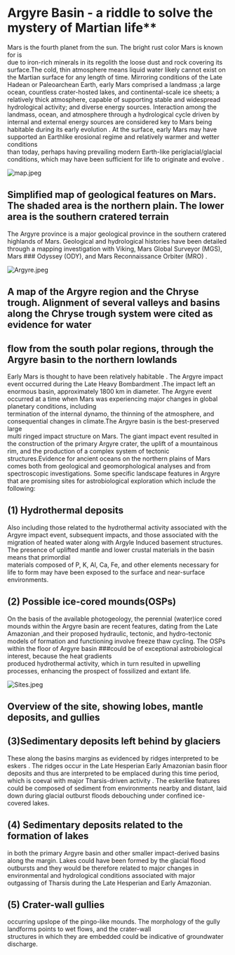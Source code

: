 # Argyre Basin  - a riddle to solve the mystery of Martian life**

Mars is the fourth planet from the sun. The bright rust color Mars is known for is   
due to iron-rich minerals in its regolith the loose dust and rock covering its 
surface.The  cold, thin atmosphere means liquid water likely cannot exist on the 
Martian surface  for any length of time. Mirroring conditions of the Late Hadean or Paleoarchean Earth, early Mars 
comprised a landmass ;a large ocean, countless  crater-hosted lakes, and continental-scale ice sheets; a relatively thick atmosphere, 
capable of supporting stable and widespread hydrological activity; and diverse energy sources. Interaction among the landmass, ocean, and atmosphere through 
a hydrological  cycle driven by internal and external energy sources are considered  key to Mars being habitable during its early evolution . 
At the surface, early Mars may have supported an Earthlike erosional regime and relatively warmer and  wetter conditions  
than today, perhaps having prevailing modern Earth-like periglacial/glacial conditions, which may have been sufficient for life to originate and evolve . 

![map.jpeg](https://drive.google.com/file/d/1lQFYhzoOJMVhedJTeAeyU_xhADG6U7BT/view?usp=sharing)

## Simplified map of geological features on Mars. The shaded area is the northern plain. The lower area is the southern cratered terrain
 
The Argyre province is a major geological province in the southern cratered highlands of Mars. Geological and hydrological histories have been detailed 
through a mapping investigation with Viking, Mars Global Surveyor (MGS), Mars ### Odyssey (ODY), and Mars Reconnaissance Orbiter (MRO) . 


![Argyre.jpeg](https://drive.google.com/file/d/1pmugp--SrzitQONAcwbg7d8D4y1MQVZs/view?usp=sharing)
## A map of the Argyre region and the Chryse trough. Alignment of several valleys and basins along the Chryse trough system were cited as evidence for water         
## flow from the south polar regions, through the Argyre basin to the northern lowlands

Early Mars is thought to have been relatively habitable . The Argyre impact event  occurred during the Late Heavy Bombardment .The impact left an enormous basin, 
approximately 1800 km in diameter. The Argyre event occurred at a time when  Mars was experiencing major changes in global planetary conditions, including    
termination of the internal dynamo, the thinning of the atmosphere, and consequential changes in climate.The Argyre basin is the best-preserved large    
multi ringed impact structure on Mars. The giant impact event resulted in the construction of the primary Argyre crater, the uplift of a mountainous rim, and the 
production of a complex system of tectonic structures.Evidence for ancient oceans on the northern plains of Mars comes both 
from  geological and geomorphological analyses and from spectroscopic investigations.
Some specific landscape features in Argyre that are promising sites for astrobiological exploration which include the following:

## (1) Hydrothermal deposits

Also including those related to the hydrothermal activity associated with the Argyre impact event, subsequent impacts, and those associated with the migration of 
heated water along with Argyle Induced basement structures. The presence of uplifted mantle and lower crustal materials in the basin means that primordial      
materials composed of P, K, Al, Ca, Fe, and other elements necessary for life to form may have been exposed to the surface and near-surface environments.

## (2) Possible ice-cored mounds(OSPs)

On the basis of the available photogeology, the perennial (water)ice cored mounds  within the Argyre basin are recent features, dating from 
the Late Amazonian ,and their proposed hydraulic, tectonic, and hydro-tectonic models of formation and functioning involve freeze thaw cycling. 
The OSPs within the floor of Argyre basin ###could be of exceptional astrobiological interest, because the heat gradients          
produced hydrothermal activity, which in turn resulted in upwelling processes, enhancing the prospect of fossilized and extant life. 

![Sites.jpeg](https://drive.google.com/file/d/1oM6XPORO_qdZJG7rte3w0i_u8A53nhnn/view?usp=sharing)
## Overview of the site, showing lobes, mantle deposits, and gullies 

## (3)Sedimentary deposits left behind by glaciers

These along the basins margins as evidenced by ridges interpreted to be eskers . The ridges occur in the Late Hesperian Early Amazonian basin 
floor deposits and thus are interpreted to be emplaced during this time period, which is coeval with major Tharsis-driven activity . The eskerlike 
features could be composed of sediment from environments nearby and distant, laid down  during glacial outburst floods debouching under confined ice-covered lakes.

## (4) Sedimentary deposits related to the formation of lakes

in both the primary Argyre basin and other smaller impact-derived basins along the margin. 
Lakes could have been formed by the glacial flood outbursts and they would be  therefore related to major changes in environmental and hydrological conditions 
associated with major outgassing of Tharsis during the Late Hesperian and Early Amazonian. 

## (5) Crater-wall gullies

occurring upslope of the pingo-like mounds. The morphology of the gully landforms points to wet flows, and the crater-wall    
structures in which they are embedded could be indicative of groundwater discharge.  


